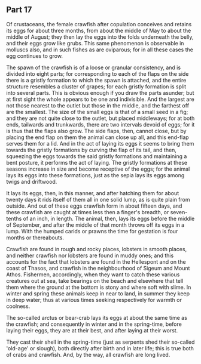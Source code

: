 ## Part 17

Of crustaceans, the female crawfish after copulation conceives and retains its eggs for about three months, from about the middle of May to about the middle of August; they then lay the eggs into the folds underneath the belly, and their eggs grow like grubs.
This same phenomenon is observable in molluscs also, and in such fishes as are oviparous; for in all these cases the egg continues to grow.

The spawn of the crawfish is of a loose or granular consistency, and is divided into eight parts; for corresponding to each of the flaps on the side there is a gristly formation to which the spawn is attached, and the entire structure resembles a cluster of grapes; for each gristly formation is split into several parts.
This is obvious enough if you draw the parts asunder; but at first sight the whole appears to be one and indivisible.
And the largest are not those nearest to the outlet but those in the middle, and the farthest off are the smallest.
The size of the small eggs is that of a small seed in a fig; and they are not quite close to the outlet, but placed middleways; for at both ends, tailwards and trunkwards, there are two intervals devoid of eggs; for it is thus that the flaps also grow.
The side flaps, then, cannot close, but by placing the end flap on them the animal can close up all, and this end-flap serves them for a lid.
And in the act of laying its eggs it seems to bring them towards the gristly formations by curving the flap of its tail, and then, squeezing the eggs towards the said gristly formations and maintaining a bent posture, it performs the act of laying.
The gristly formations at these seasons increase in size and become receptive of the eggs; for the animal lays its eggs into these formations, just as the sepia lays its eggs among twigs and driftwood.

It lays its eggs, then, in this manner, and after hatching them for about twenty days it rids itself of them all in one solid lump, as is quite plain from outside.
And out of these eggs crawfish form in about fifteen days, and these crawfish are caught at times less then a finger's breadth, or seven-tenths of an inch, in length.
The animal, then, lays its eggs before the middle of September, and after the middle of that month throws off its eggs in a lump.
With the humped carids or prawns the time for gestation is four months or thereabouts.

Crawfish are found in rough and rocky places, lobsters in smooth places, and neither crawfish nor lobsters are found in muddy ones; and this accounts for the fact that lobsters are found in the Hellespont and on the coast of Thasos, and crawfish in the neighbourhood of Sigeum and Mount Athos.
Fishermen, accordingly, when they want to catch these various creatures out at sea, take bearings on the beach and elsewhere that tell them where the ground at the bottom is stony and where soft with slime.
In winter and spring these animals keep in near to land, in summer they keep in deep water; thus at various times seeking respectively for warmth or coolness.

The so-called arctus or bear-crab lays its eggs at about the same time as the crawfish; and consequently in winter and in the spring-time, before laying their eggs, they are at their best, and after laying at their worst.

They cast their shell in the spring-time (just as serpents shed their so-called 'old-age' or slough), both directly after birth and in later life; this is true both of crabs and crawfish.
And, by the way, all crawfish are long lived.

